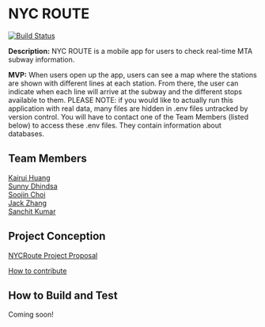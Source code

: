 <!-- @format -->

# NYC ROUTE

[![Build Status](https://app.travis-ci.com/software-students-fall2021/rokietnica-logistical-app.svg?branch=master)](https://app.travis-ci.com/software-students-fall2021/rokietnica-logistical-app)

**Description:** NYC ROUTE is a mobile app for users to check real-time MTA subway information.

**MVP:** When users open up the app, users can see a map where the stations are shown with different lines at each station. From there, the user can indicate when each line will arrive at the subway and the different stops available to them.
PLEASE NOTE: if you would like to actually run this application with real data, many files are hidden in .env files untracked by version control. You will have to contact one of the Team Members (listed below) to access these .env files. They contain information about databases. 

## Team Members

[Kairui Huang](https://github.com/kairuihuang) <br>
[Sunny Dhindsa](https://github.com/sanjanadhindsa) <br>
[Soojin Choi](https://github.com/Soojin-C) <br>
[Jack Zhang](https://github.com/zhangj2023) <br>
[Sanchit Kumar](https://github.com/SanchitKumar16)

## Project Conception

[NYCRoute Project Proposal](https://github.com/software-students-fall2021/project-proposal-olivia-huang)

[How to contribute](https://github.com/software-students-fall2021/rokietnica-logistical-app/blob/master/CONTRIBUTING.md)

## How to Build and Test

Coming soon!
